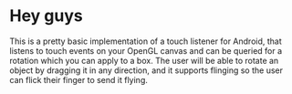 Hey guys
========

This is a pretty basic implementation of a touch listener for Android, that 
listens to touch events on your OpenGL canvas and can be queried for a
rotation which you can apply to a box. The user will be able to rotate an
object by dragging it in any direction, and it supports flinging so the
user can flick their finger to send it flying.
